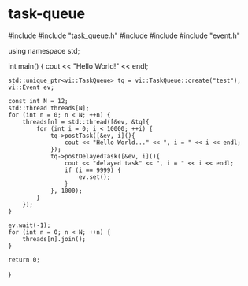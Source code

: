 # task-queue

#include <iostream>
#include "task_queue.h"
#include <memory>
#include <thread>
#include "event.h"

using namespace std;

int main()
{
    cout << "Hello World!" << endl;

    std::unique_ptr<vi::TaskQueue> tq = vi::TaskQueue::create("test");
    vi::Event ev;

    const int N = 12;
    std::thread threads[N];
    for (int n = 0; n < N; ++n) {
        threads[n] = std::thread([&ev, &tq]{
            for (int i = 0; i < 10000; ++i) {
                tq->postTask([&ev, i](){
                    cout << "Hello World..." << ", i = " << i << endl;
                });
                tq->postDelayedTask([&ev, i](){
                    cout << "delayed task" << ", i = " << i << endl;
                    if (i == 9999) {
                        ev.set();
                    }
                }, 1000);
            }
        });
    }

    ev.wait(-1);
    for (int n = 0; n < N; ++n) {
        threads[n].join();
    }

    return 0;
}
